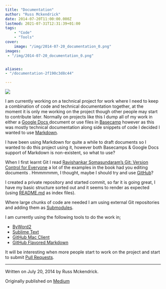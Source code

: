 ```yaml
---
title: "Documentation"
author: "Russ Mckendrick"
date: 2014-07-20T11:00:00.000Z
lastmod: 2021-07-31T12:31:39+01:00
tags:
    - "Code"
    - "Tools"
cover:
    image: "/img/2014-07-20_documentation_0.png" 
images:
 - "/img/2014-07-20_documentation_0.png"


aliases:
- "/documentation-2f190c3d8c44"

---
```


![](/img/2014-07-20_documentation_0.png)

I am currently working on a technical project for work where I need to keep a combination of code and technical documentation together, at the moment it is only me working on the project though other people may start to contribute later. Normally on projects like this I dump all of my work in either a [Google Docs ](https://docs.google.com/)document or use files in [Basecamp](http://basecamp.com/) however as this was mostly technical documentation along side snippets of code I decided I wanted to use [Markdown](http://daringfireball.net/projects/markdown/).

I have been using Markdown for quite a while to draft documents so I wanted to do this project using it, however both Basecamps & Google Docs support of Markdown is non-existent, so what to use?

When I first learnt Git I read [Ravishankar Somasundaram’s Git: Version Control for Everyone](http://www.packtpub.com/git-version-control-for-everyone/book) a lot of the examples in the book had you editing documents . Hmmmmmm, I thought, maybe I should try and use [GitHub](https://github.com/)?

I created a private repository and started commit, so far it is going great, I have my basic structure sorted out and it seems to render as expected (using [README.md](https://github.com/russmckendrick/russmckendrick.github.io) as index files).

Where large chunks of code are needed I am using external Git repositories and adding them as [Submodules](http://git-scm.com/docs/git-submodule).

I am currently using the following tools to do the work in;

- [ByWord2](http://bywordapp.com/)
- [Sublime Text](http://www.sublimetext.com/)
- [GitHub Mac Client](https://mac.github.com/)
- [GitHub Flavored Markdown](https://help.github.com/articles/github-flavored-markdown)

It will be interesting when more people start to work on the project and start to submit [Pull Requests](https://help.github.com/articles/using-pull-requests).

* * *
Written on July 20, 2014 by Russ Mckendrick.

Originally published on [Medium](https://medium.com/@russmckendrick/documentation-2f190c3d8c44)
